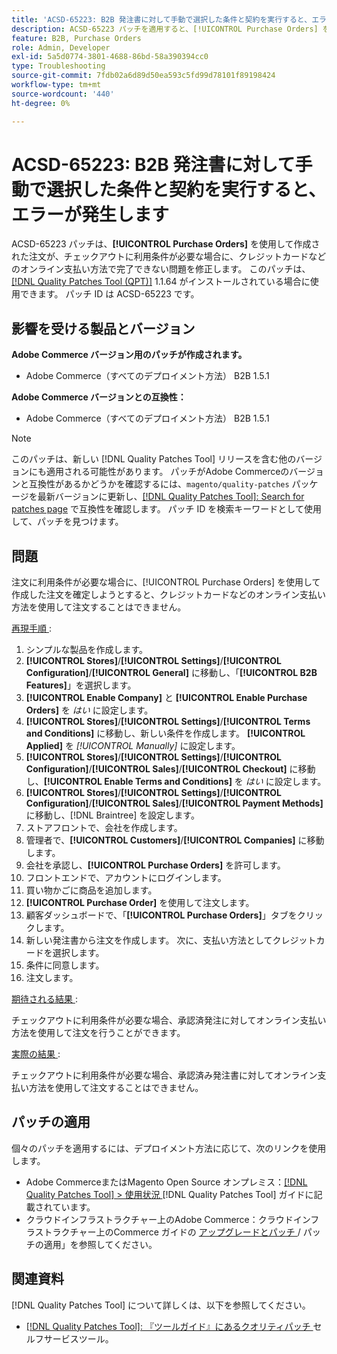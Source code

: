 ```yaml
---
title: 'ACSD-65223: B2B 発注書に対して手動で選択した条件と契約を実行すると、エラーが発生します'
description: ACSD-65223 パッチを適用すると、[!UICONTROL Purchase Orders] を使用して作成された注文が、チェックアウトに利用条件が必要な場合に、クレジットカードなどのオンライン支払い方法で完了できないAdobe Commerceの問題を修正できます。
feature: B2B, Purchase Orders
role: Admin, Developer
exl-id: 5a5d0774-3801-4688-86bd-58a390394cc0
type: Troubleshooting
source-git-commit: 7fdb02a6d89d50ea593c5fd99d78101f89198424
workflow-type: tm+mt
source-wordcount: '440'
ht-degree: 0%

---
```


# ACSD-65223: B2B 発注書に対して手動で選択した条件と契約を実行すると、エラーが発生します

ACSD-65223 パッチは、**[!UICONTROL Purchase Orders]** を使用して作成された注文が、チェックアウトに利用条件が必要な場合に、クレジットカードなどのオンライン支払い方法で完了できない問題を修正します。 このパッチは、[[!DNL Quality Patches Tool (QPT)]](/help/tools/quality-patches-tool/quality-patches-tool-to-self-serve-quality-patches.md) 1.1.64 がインストールされている場合に使用できます。 パッチ ID は ACSD-65223 です。

## 影響を受ける製品とバージョン

**Adobe Commerce バージョン用のパッチが作成されます。**

* Adobe Commerce（すべてのデプロイメント方法） B2B 1.5.1

**Adobe Commerce バージョンとの互換性：**

* Adobe Commerce（すべてのデプロイメント方法） B2B 1.5.1

>[!NOTE]
>
>このパッチは、新しい [!DNL Quality Patches Tool] リリースを含む他のバージョンにも適用される可能性があります。 パッチがAdobe Commerceのバージョンと互換性があるかどうかを確認するには、`magento/quality-patches` パッケージを最新バージョンに更新し、[[!DNL Quality Patches Tool]: Search for patches page](https://experienceleague.adobe.com/tools/commerce-quality-patches/index.html) で互換性を確認します。 パッチ ID を検索キーワードとして使用して、パッチを見つけます。

## 問題

注文に利用条件が必要な場合に、[!UICONTROL Purchase Orders] を使用して作成した注文を確定しようとすると、クレジットカードなどのオンライン支払い方法を使用して注文することはできません。

<u> 再現手順 </u>:

1. シンプルな製品を作成します。
1. **[!UICONTROL Stores]**/**[!UICONTROL Settings]**/**[!UICONTROL Configuration]**/**[!UICONTROL General]** に移動し、「**[!UICONTROL B2B Features]**」を選択します。
1. **[!UICONTROL Enable Company]** と **[!UICONTROL Enable Purchase Orders]** を *はい* に設定します。
1. **[!UICONTROL Stores]**/**[!UICONTROL Settings]**/**[!UICONTROL Terms and Conditions]** に移動し、新しい条件を作成します。 **[!UICONTROL Applied]** を *[!UICONTROL Manually]* に設定します。
1. **[!UICONTROL Stores]**/**[!UICONTROL Settings]**/**[!UICONTROL Configuration]**/**[!UICONTROL Sales]**/**[!UICONTROL Checkout]** に移動し、**[!UICONTROL Enable Terms and Conditions]** を *はい* に設定します。
1. **[!UICONTROL Stores]**/**[!UICONTROL Settings]**/**[!UICONTROL Configuration]**/**[!UICONTROL Sales]**/**[!UICONTROL Payment Methods]** に移動し、[!DNL Braintree] を設定します。
1. ストアフロントで、会社を作成します。
1. 管理者で、**[!UICONTROL Customers]**/**[!UICONTROL Companies]** に移動します。
1. 会社を承認し、**[!UICONTROL Purchase Orders]** を許可します。
1. フロントエンドで、アカウントにログインします。
1. 買い物かごに商品を追加します。
1. **[!UICONTROL Purchase Order]** を使用して注文します。
1. 顧客ダッシュボードで、「**[!UICONTROL Purchase Orders]**」タブをクリックします。
1. 新しい発注書から注文を作成します。 次に、支払い方法としてクレジットカードを選択します。
1. 条件に同意します。
1. 注文します。

<u> 期待される結果 </u>:

チェックアウトに利用条件が必要な場合、承認済発注に対してオンライン支払い方法を使用して注文を行うことができます。

<u> 実際の結果 </u>:

チェックアウトに利用条件が必要な場合、承認済み発注書に対してオンライン支払い方法を使用して注文することはできません。

## パッチの適用

個々のパッチを適用するには、デプロイメント方法に応じて、次のリンクを使用します。

* Adobe CommerceまたはMagento Open Source オンプレミス：[[!DNL Quality Patches Tool] > 使用状況 ](/help/tools/quality-patches-tool/usage.md) [!DNL Quality Patches Tool] ガイドに記載されています。
* クラウドインフラストラクチャー上のAdobe Commerce：クラウドインフラストラクチャー上のCommerce ガイドの [ アップグレードとパッチ ](https://experienceleague.adobe.com/docs/commerce-cloud-service/user-guide/develop/upgrade/apply-patches.html)/ パッチの適用」を参照してください。

## 関連資料

[!DNL Quality Patches Tool] について詳しくは、以下を参照してください。

* [[!DNL Quality Patches Tool]: 『ツールガイド』にあるクオリティパッチ ](/help/tools/quality-patches-tool/quality-patches-tool-to-self-serve-quality-patches.md) セルフサービスツール。
